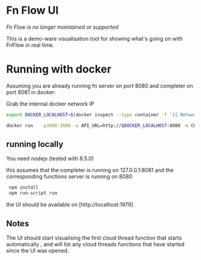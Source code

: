 # Fn Flow  UI  

*Fn Flow is no longer maintained or supported* 

This is a demo-ware visualisation tool for showing what's going on with FnFlow in real time. 

# Running with docker

Assuming you are already running fn server on port 8080 and completer on port 8081 in docker: 

Grab the internal docker network IP 
```bash
export DOCKER_LOCALHOST=$(docker inspect --type container -f '{{.NetworkSettings.Gateway}}' functions)
```

```bash 
docker run   -p3000:3000 -e API_URL=http://$DOCKER_LOCALHOST:8080 -e COMPLETER_BASE_URL=http://$DOCKER_LOCALHOST:8081 fnproject/flow:ui
```

## running locally 

You need nodejs (tested with 8.5.0)

this assumes that the completer is running on 127.0.0.1:8081 and the corresponding functions server is running on 8080

```bash
 npm install 
 npm run-script run 
```

the UI should be available on [http://localhost:1979]


## Notes
 
 The UI should start visualising the first cloud thread function that starts  automatically , and will list any cloud threads functions that have started since the UI was opened. 
 

